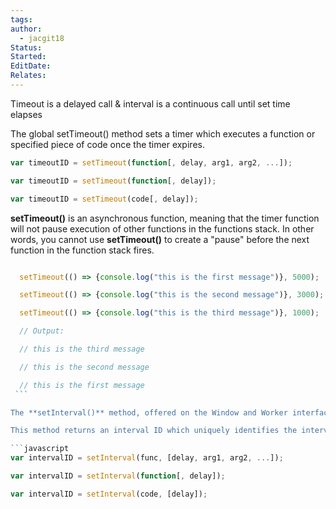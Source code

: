 ```yaml
---
tags: 
author:
  - jacgit18
Status: 
Started: 
EditDate: 
Relates:
---
```

Timeout is a delayed call & interval is a continuous call until set time elapses  

The global setTimeout() method sets a timer which executes a function or specified piece of code once the timer expires. 

```javascript
var timeoutID = setTimeout(function[, delay, arg1, arg2, ...]); 

var timeoutID = setTimeout(function[, delay]); 

var timeoutID = setTimeout(code[, delay]); 
```

**setTimeout()** is an asynchronous function, meaning that the timer function will not pause execution of other functions in the functions stack. In other words, you cannot use **setTimeout()** to create a "pause" before the next function in the function stack fires. 

```javascript

  setTimeout(() => {console.log("this is the first message")}, 5000); 

  setTimeout(() => {console.log("this is the second message")}, 3000); 

  setTimeout(() => {console.log("this is the third message")}, 1000); 

  // Output: 

  // this is the third message 

  // this is the second message 

  // this is the first message 
 ```

The **setInterval()** method, offered on the Window and Worker interfaces, repeatedly calls a function or executes a code snippet, with a fixed time delay between each call. 

This method returns an interval ID which uniquely identifies the interval, so you can remove it later by calling **clearInterval()**. 

```javascript
var intervalID = setInterval(func, [delay, arg1, arg2, ...]); 

var intervalID = setInterval(function[, delay]); 

var intervalID = setInterval(code, [delay]);
```